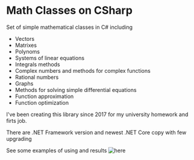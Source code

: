 # Math Classes on CSharp
Set of simple mathematical classes in C# including

* Vectors
* Matrixes
* Polynoms 
* Systems of linear equations
* Integrals methods
* Complex numbers and methods for complex functions
* Rational numbers
* Graphs 
* Methods for solving simple differential equations
* Function approximation
* Function optimization

I've been creating this library since 2017 for my university homework and firts job.

There are .NET Framework version and newest .NET Core copy with few upgrading

See some examples of using and results ![here](https://github.com/PasaOpasen/Old_Math_CSharpCpp_Projects)
